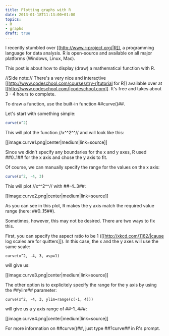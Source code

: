 ```yaml
---
title: Plotting graphs with R
date: 2013-01-18T11:13:00+01:00
topics:
- R
- graphs
draft: true
---
```


I recently stumbled over [[http://www.r-project.org/|R]], a programming language for data analysis. R is open-source and available on all major platforms (Windows, Linux, Mac).

This post is about how to display (draw) a mathematical function with R.

//Side note:// There's a very nice and interactive [[http://www.codeschool.com/courses/try-r|tutorial for R]] available over at [[http://www.codeschool.com/|codeschool.com]]. It's free and takes about 3 - 4 hours to complete.

<!--more-->

To draw a function, use the built-in function ##curve()##.

Let's start with something simple:

```r
curve(x^2)
```

This will plot the function //x^^2^^// and will look like this:

[[image:curve1.png|center|medium|link=source]]

Since we didn't specify any boundaries for the x and y axes, R used ##0..1## for the x axis and chose the y axis to fit.

Of course, we can manually specify the range for the values on the x axis:

```r
curve(x^2, -4, 3)
```

This will plot //x^^2^^// with ##-4..3##:

[[image:curve2.png|center|medium|link=source]]

As you can see in this plot, R makes the y axis match the required value range (here: ##0..15##).

Sometimes, however, this may not be desired. There are two ways to fix this.

First, you can specify the aspect ratio to be 1 ([[http://xkcd.com/1162/|cause log scales are for quitters]]). In this case, the x and the y axes will use the same scale:

```
curve(x^2, -4, 3, asp=1)
```

will give us:

[[image:curve3.png|center|medium|link=source]]

The other option is to explicitely specify the range for the y axis by using the ##ylim## parameter:

```
curve(x^2, -4, 3, ylim=range(c(-1, 4)))
```

will give us a y axis range of ##-1..4##:

[[image:curve4.png|center|medium|link=source]]

For more information on ##curve()##, just type ##?curve## in R's prompt.
